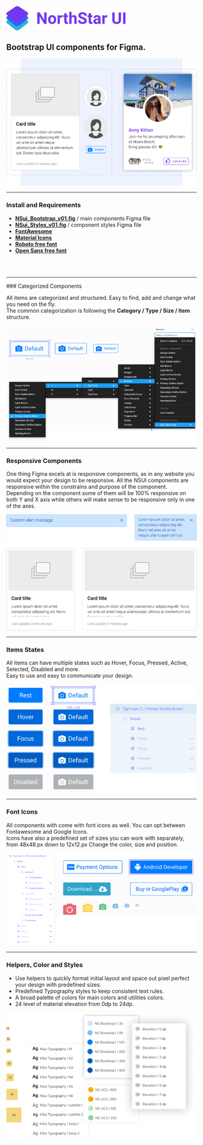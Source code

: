 <img src="https://github.com/sg1asgard/northstarui/blob/master/logo-nsui-v2.svg" height="64" alt="NorthStarUI" />
<h2>Bootstrap UI components for Figma.</h2>


<img src="https://github.com/sg1asgard/northstarui/blob/master/demo-asset-header2.png" />
<hr />

### Install and Requirements
<ul>
  <li><strong><a href="https://github.com/sg1asgard/northstarui/blob/master/NSui_Bootstrap_v01.fig">NSui_Bootstrap_v01.fig</a></strong> / main components Figma file</li>
  <li><strong><a href="https://github.com/sg1asgard/northstarui/blob/master/NSui_Styles_v01.fig">NSui_Styles_v01.fig</a></strong> / component styles Figma file</li>
  <li><strong><a href="https://fontawesome.com/">FontAwesome</a></strong></li>
  <li><strong><a href="https://material.io/tools/icons/">Material Icons</a></strong></li>
  <li><strong><a href="https://fonts.google.com/specimen/Roboto">Roboto free font</a></strong></li>
  <li><strong><a href="https://fonts.google.com/specimen/Open+Sans">Open Sans free font</a></strong></li>
</ul>
<br />
<br />

<hr />
### Categorized Components
<p>All items are categorized and structured. Easy to find, add and change what you need on the fly.
  <br />
  The common categorization is following the <b>Category / Type / Size / Item</b> structure.</p>

<img src="https://github.com/sg1asgard/northstarui/blob/master/components-groups.png" />

<hr />

### Responsive Components
<p>One thing Figma excels at is responsive components, as in any website you would expect your design to be responsive. All the NSUI components are responsive within the constrains and purpose of the component.<br />
Depending on the component some of them will be 100% responsive on both Y and X axis while others will make sense to be responsive only in one of the axes.</p>
<img src="https://github.com/sg1asgard/northstarui/blob/master/responsive-components.png" />
<hr />

### Items States
<p>All items can have multiple states such as Hover, Focus, Pressed, Active, Selected, Disabled and more.
  <br />
Easy to use and easy to communicate your design.</p>
<img src="https://github.com/sg1asgard/northstarui/blob/master/items-states.png" />
<hr />

### Font Icons
<p>All components with come with font icons as well. You can opt between Fontawesome and Google Icons.
  <br />
Icons have also a predefined set of sizes you can work with separately, from 48x48.px down to 12x12.px
Change the color, size and position.</p>
<img src="https://github.com/sg1asgard/northstarui/blob/master/icons-options.png" />
<hr />

### Helpers, Color and Styles
<ul>
  <li>Use helpers to quickly format initial layout and space out pixel perfect your design with predefined sizes.</li>
  <li>Predefined Typography styles to keep consistent text rules.</li>
  <li>A broad palette of colors for main colors and utilities colors.</li>
  <li>24 level of material elevation from 0dp to 24dp.</li>
 </ul>
<img src="https://github.com/sg1asgard/northstarui/blob/master/utilities-styles.png" />
